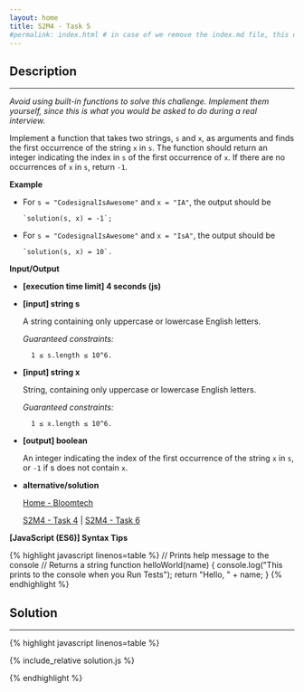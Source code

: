 ```yaml
---
layout: home
title: S2M4 - Task 5
#permalink: index.html # in case of we remove the index.md file, this doc will be the index page
---
```


<div class="row">
<div class="columnStmt" markdown="1">

## Description
------

*Avoid using built-in functions to solve this challenge. Implement them yourself, since this is what you would be asked to do during a real interview.*

Implement a function that takes two strings, `s` and `x`, as arguments and finds the first occurrence of the string `x` in `s`. The function should return an integer indicating the index in `s` of the first occurrence of `x`. If there are no occurrences of `x` in `s`, return `-1`.

**Example**

-   For `s = "CodesignalIsAwesome"` and `x = "IA"`, the output should be
   
        `solution(s, x) = -1`;
-   For `s = "CodesignalIsAwesome"` and `x = "IsA"`, the output should be
   
        `solution(s, x) = 10`.

**Input/Output**

* **[execution time limit] 4 seconds (js)**

* **[input] string s**

    A string containing only uppercase or lowercase English letters.

    *Guaranteed constraints:*

        1 ≤ s.length ≤ 10^6.

* **[input] string x**

    String, containing only uppercase or lowercase English letters.

    *Guaranteed constraints:*

        1 ≤ x.length ≤ 10^6.

* **[output] boolean**

    An integer indicating the index of the first occurrence of the string `x` in `s`, or `-1` if s does not contain `x`.

* **alternative/solution**    

    [Home - Bloomtech](../../code-signal-arcade-bloomtech/README.html) 
    
    [S2M4 - Task 4](../S2M4_Task_4/README.html) | [S2M4 - Task 6](../S2M4_Task_6/README.html) 

**[JavaScript (ES6)] Syntax Tips**

{% highlight javascript linenos=table %}
// Prints help message to the console
// Returns a string
function helloWorld(name) {
    console.log("This prints to the console when you Run Tests");
    return "Hello, " + name;
}
{% endhighlight %}

</div>
<div class="columnSol" markdown="1">

## Solution
------

{% highlight javascript linenos=table %}

{% include_relative solution.js %}

{% endhighlight %}

</div>
</div>